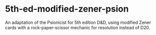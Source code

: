 # 5th-ed-modified-zener-psion
An adaptation of the Psionicist for 5th edition D&amp;D, using modified Zener cards with a rock-paper-scissor mechanic for resolution instead of D20.
